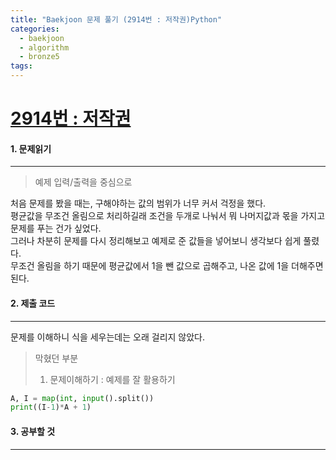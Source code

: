 ```yaml
---
title: "Baekjoon 문제 풀기 (2914번 : 저작권)Python"
categories:
  - baekjoon
  - algorithm
  - bronze5
tags:
---
```



# [2914번 : 저작권](https://www.acmicpc.net/problem/2914)

#### 1. 문제읽기
---

> 예제 입력/출력을 중심으로

처음 문제를 봤을 때는, 구해야하는 값의 범위가 너무 커서 걱정을 했다.  
평균값을 무조건 올림으로 처리하길래 조건을 두개로 나눠서 뭐 나머지값과 몫을 가지고 문제를 푸는 건가 싶었다.  
그러나 차분히 문제를 다시 정리해보고 예제로 준 값들을 넣어보니 생각보다 쉽게 풀렸다.  
무조건 올림을 하기 때문에 평균값에서 1을 뺀 값으로 곱해주고, 나온 값에 1을 더해주면 된다.  

#### 2. 제출 코드 
---

문제를 이해하니 식을 세우는데는 오래 걸리지 않았다.  

> 막혔던 부분
> 1. 문제이해하기  : 예제를 잘 활용하기  

```python
A, I = map(int, input().split())
print((I-1)*A + 1)
```

#### 3. 공부할 것
---



